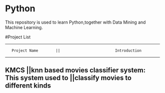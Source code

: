 Python
======

This repository is used to learn Python,together with Data Mining and Machine Learning.


#Project List
**************************************************************************************
       Project Name        ||                         Introduction
**************************************************************************************
KMCS                       ||knn based movies classifier system: This system used to 
                           ||classify movies to different kinds 
--------------------------------------------------------------------------------------
